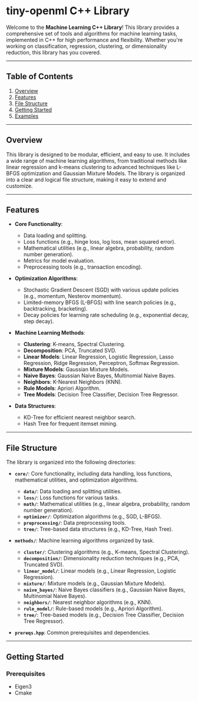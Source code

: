 # tiny-openml C++ Library

Welcome to the **Machine Learning C++ Library**! This library provides a comprehensive set of tools and algorithms for machine learning tasks, implemented in C++ for high performance and flexibility. Whether you're working on classification, regression, clustering, or dimensionality reduction, this library has you covered.

---

## **Table of Contents**
1. [Overview](#overview)
2. [Features](#features)
3. [File Structure](#file-structure)
4. [Getting Started](#getting-started)
5. [Examples](#examples)

---

## **Overview**
This library is designed to be modular, efficient, and easy to use. It includes a wide range of machine learning algorithms, from traditional methods like linear regression and k-means clustering to advanced techniques like L-BFGS optimization and Gaussian Mixture Models. The library is organized into a clear and logical file structure, making it easy to extend and customize.

---

## **Features**
- **Core Functionality**:
  - Data loading and splitting.
  - Loss functions (e.g., hinge loss, log loss, mean squared error).
  - Mathematical utilities (e.g., linear algebra, probability, random number generation).
  - Metrics for model evaluation.
  - Preprocessing tools (e.g., transaction encoding).

- **Optimization Algorithms**:
  - Stochastic Gradient Descent (SGD) with various update policies (e.g., momentum, Nesterov momentum).
  - Limited-memory BFGS (L-BFGS) with line search policies (e.g., backtracking, bracketing).
  - Decay policies for learning rate scheduling (e.g., exponential decay, step decay).

- **Machine Learning Methods**:
  - **Clustering**: K-means, Spectral Clustering.
  - **Decomposition**: PCA, Truncated SVD.
  - **Linear Models**: Linear Regression, Logistic Regression, Lasso Regression, Ridge Regression, Perceptron, Softmax Regression.
  - **Mixture Models**: Gaussian Mixture Models.
  - **Naive Bayes**: Gaussian Naive Bayes, Multinomial Naive Bayes.
  - **Neighbors**: K-Nearest Neighbors (KNN).
  - **Rule Models**: Apriori Algorithm.
  - **Tree Models**: Decision Tree Classifier, Decision Tree Regressor.

- **Data Structures**:
  - KD-Tree for efficient nearest neighbor search.
  - Hash Tree for frequent itemset mining.

---

## **File Structure**
The library is organized into the following directories:

- **`core/`**: Core functionality, including data handling, loss functions, mathematical utilities, and optimization algorithms.
  - **`data/`**: Data loading and splitting utilities.
  - **`loss/`**: Loss functions for various tasks.
  - **`math/`**: Mathematical utilities (e.g., linear algebra, probability, random number generation).
  - **`optimizer/`**: Optimization algorithms (e.g., SGD, L-BFGS).
  - **`preprocessing/`**: Data preprocessing tools.
  - **`tree/`**: Tree-based data structures (e.g., KD-Tree, Hash Tree).

- **`methods/`**: Machine learning algorithms organized by task.
  - **`cluster/`**: Clustering algorithms (e.g., K-means, Spectral Clustering).
  - **`decomposition/`**: Dimensionality reduction techniques (e.g., PCA, Truncated SVD).
  - **`linear_model/`**: Linear models (e.g., Linear Regression, Logistic Regression).
  - **`mixture/`**: Mixture models (e.g., Gaussian Mixture Models).
  - **`naive_bayes/`**: Naive Bayes classifiers (e.g., Gaussian Naive Bayes, Multinomial Naive Bayes).
  - **`neighbors/`**: Nearest neighbor algorithms (e.g., KNN).
  - **`rule_model/`**: Rule-based models (e.g., Apriori Algorithm).
  - **`tree/`**: Tree-based models (e.g., Decision Tree Classifier, Decision Tree Regressor).

- **`prereqs.hpp`**: Common prerequisites and dependencies.

---

## **Getting Started**
### **Prerequisites**
 - Eigen3
 - Cmake
